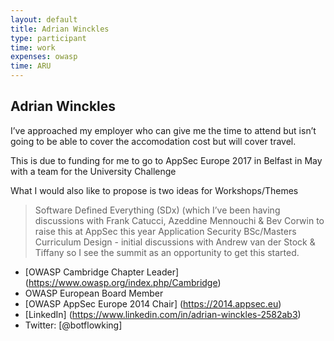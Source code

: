 ```yaml
---
layout: default
title: Adrian Winckles
type: participant
time: work
expenses: owasp
time: ARU
---
```


## Adrian Winckles

I’ve approached my employer who can give me the time to attend but isn’t going to be able to cover the accomodation cost but will cover travel. 

This is due to funding for me to go to AppSec Europe 2017 in Belfast in May with a team for the University Challenge

What I would also like to propose is two ideas for Workshops/Themes

> Software Defined Everything (SDx) (which I’ve been having discussions with Frank Catucci, Azeddine Mennouchi & Bev Corwin to raise this at AppSec this year
> Application Security BSc/Masters Curriculum Design - initial discussions with Andrew van der Stock & Tiffany so I see the summit as an opportunity to get this started.

* [OWASP Cambridge Chapter Leader] (https://www.owasp.org/index.php/Cambridge)
* OWASP European Board Member
* [OWASP AppSec Europe 2014 Chair] (https://2014.appsec.eu)
* [LinkedIn] (https://www.linkedin.com/in/adrian-winckles-2582ab3)
* Twitter: [@botflowking]

